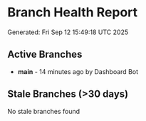 # Branch Health Report
Generated: Fri Sep 12 15:49:18 UTC 2025

## Active Branches
- **main** - 14 minutes ago by Dashboard Bot

## Stale Branches (>30 days)
No stale branches found
